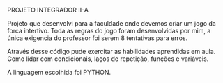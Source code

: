 PROJETO INTEGRADOR II-A

Projeto que desenvolvi para a faculdade onde devemos criar um jogo da forca intertivo.
Toda as regras do jogo foram desenvolvidas por mim, a única exigencia do professor foi serem 8 tentativas para erros.

Através desse código pude exercitar as habilidades aprendidas em aula. Como lidar com condicionais, laços de repetição, funções e variáveis.

A linguagem escolhida foi PYTHON.
